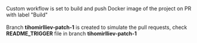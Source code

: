 Custom workflow is set to build and push Docker image of the project on PR with label "Build"<br><br>
Branch **tihomirIliev-patch-1** is created to simulate the pull requests, check **README_TRIGGER** file in branch **tihomirIliev-patch-1**   

